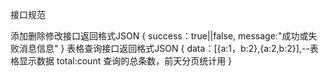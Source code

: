 接口规范

添加删除修改接口返回格式JSON
{
	success：true||false,
	message:"成功或失败消息信息"
}
表格查询接口返回格式JSON
{
	data：[{a:1，b:2},{a:2,b:2}],--表格显示数据
	total:count 查询的总条数，前天分页统计用
}
